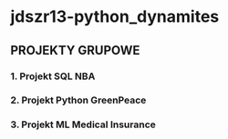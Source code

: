 # jdszr13-python_dynamites
## PROJEKTY GRUPOWE

### 1. Projekt SQL NBA

### 2. Projekt Python GreenPeace

### 3. Projekt ML Medical Insurance
